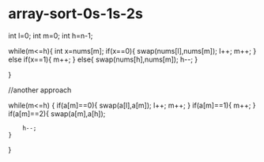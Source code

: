 # array-sort-0s-1s-2s




int l=0;
int m=0;
int h=n-1;

while(m<=h){
    int x=nums[m];
    if(x==0){
        swap(nums[l],nums[m]);
        l++;
        m++;
    }
    else if(x==1){
        m++;
    }
    else{
        swap(nums[h],nums[m]);
        h--;
    }
    
}


//another approach 


while(m<=h)
{
    if(a[m]==0){
        swap(a[l],a[m]);
        l++;
        m++;
    }
    if(a[m]==1){
        m++;
    }
    if(a[m]==2){
        swap(a[m],a[h]);
        
        h--;
    }
    
}
